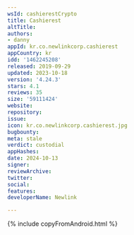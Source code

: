 ```yaml
---
wsId: cashierestCrypto
title: Cashierest
altTitle: 
authors:
- danny
appId: kr.co.newlinkcorp.cashierest
appCountry: kr
idd: '1462245208'
released: 2019-09-29
updated: 2023-10-18
version: '4.24.3'
stars: 4.1
reviews: 35
size: '59111424'
website: 
repository: 
issue: 
icon: kr.co.newlinkcorp.cashierest.jpg
bugbounty: 
meta: stale
verdict: custodial
appHashes: 
date: 2024-10-13
signer: 
reviewArchive: 
twitter: 
social: 
features: 
developerName: Newlink

---
```


{% include copyFromAndroid.html %}
